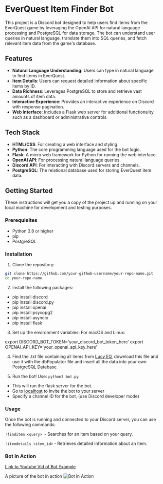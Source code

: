 # EverQuest Item Finder Bot

This project is a Discord bot designed to help users find items from the EverQuest game by leveraging the OpenAI API for natural language processing and PostgreSQL for data storage. The bot can understand user queries in natural language, translate them into SQL queries, and fetch relevant item data from the game's database.

## Features

- **Natural Language Understanding**: Users can type in natural language to find items in EverQuest.
- **Item Details**: Users can request detailed information about specific items by ID.
- **Data Richness**: Leverages PostgreSQL to store and retrieve vast amounts of item data.
- **Interactive Experience**: Provides an interactive experience on Discord with response pagination.
- **Web Interface**: Includes a Flask web server for additional functionality such as a dashboard or administrative controls.

## Tech Stack

- **HTML/CSS**: For creating a web interface and styling.
- **Python**: The core programming language used for the bot logic.
- **Flask**: A micro web framework for Python for running the web interface.
- **OpenAI API**: For processing natural language queries.
- **Discord API**: For interacting with Discord servers and channels.
- **PostgreSQL**: The relational database used for storing EverQuest item data.

## Getting Started

These instructions will get you a copy of the project up and running on your local machine for development and testing purposes.

### Prerequisites

- Python 3.8 or higher
- pip
- PostgreSQL

### Installation

1. Clone the repository:

```bash
git clone https://github.com/your-github-username/your-repo-name.git
cd your-repo-name
```

2. Install the following packages:

- pip install discord
- pip install discord.py
- pip install openai
- pip install psycopg2
- pip install asyncio
- pip install flask

3. Set up the environment variables:
   For macOS and Linux:

export DISCORD_BOT_TOKEN='your_discord_bot_token_here'
export OPENAI_API_KEY='your_openai_api_key_here'

4. Find the .txt file containing all items from [Lucy EQ](https://lucy.allakhazam.com), download this file and use it with the dbPopulator file and insert all the data into your own PostgreSQL Database.

5. Run the bot!
   Use: `python3 bot.py`

- This will run the flask server for the bot.
- Go to [localhost](http://localhost:8080) to invite the bot to your server
- Specify a channel ID for the bot, (use Discord developer mode)

### Usage

Once the bot is running and connected to your Discord server, you can use the following commands:

`!finditem <query> `- Searches for an item based on your query.

`!itemdetails <item_id>` - Retrieves detailed information about an item.

### Bot in Action

[Link to Youtube Vid of Bot Example](https://www.youtube.com/watch?v=oV4-e_GJgIk)

A picture of the bot in action
![Bot in Action](/Users/sean/Documents/GPTBot/ChatGPTDiscordBot/Example.png)
